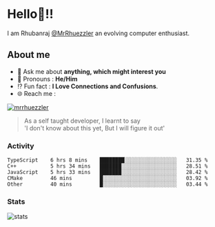 
  
  
# Hello:wave:!!
I am Rhubanraj [@MrRhuezzler](https://github.com/MrRhuezzler) an evolving computer enthusiast.

## About me
<!-- - :sparkles: I'm currently working on [**de-viz**](https://github.com/MrRhuezzler/de-viz) -->
<!-- - :sparkles: Previously worked in [**Journal Management System**](https://manuscript.psgtech.ac.in) -->
<!-- - :book: I'm currently learning **Microservices Architecture** -->
- :speech_balloon: Ask me about **anything, which might interest you**
- :man: Pronouns : **He/Him**
- :interrobang: Fun fact : **I Love Connections and Confusions**.
- :globe_with_meridians: Reach me :  
  
[![mrrhuezzler](https://img.shields.io/badge/LinkedIn-0077B5?style=for-the-badge&logo=linkedin&logoColor=white)](https://www.linkedin.com/in/mrrhuezzler/)
<!--
### Interesting things, I found :bangbang:
-->
<!--
## Skills

## Drop a, Hi !
-->

<!-- 
Quotes
>  Always we overestimate the amount of work we can do in a day,  
>  and underestimate the amount we can do in our lifetime.
-->

> As a self taught developer, I learnt to say  
> 'I don't know about this yet, But I will figure it out'

### Activity
<!--START_SECTION:waka-->

```text
TypeScript    6 hrs 8 mins    ████████░░░░░░░░░░░░░░░░░   31.35 %
C++           5 hrs 34 mins   ███████░░░░░░░░░░░░░░░░░░   28.51 %
JavaScript    5 hrs 33 mins   ███████░░░░░░░░░░░░░░░░░░   28.42 %
CMake         46 mins         █░░░░░░░░░░░░░░░░░░░░░░░░   03.92 %
Other         40 mins         █░░░░░░░░░░░░░░░░░░░░░░░░   03.44 %
```

<!--END_SECTION:waka-->

### Stats
![stats](https://github-readme-streak-stats.herokuapp.com/?user=MrRhuezzler)
